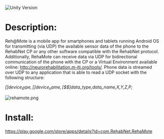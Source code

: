 ![Unity Version](https://img.shields.io/badge/Unity%20Version-4.6-orange.svg)

# Description: #
Reh@Mote is a mobile app for smartphones and tablets running Android OS for transmitting (via UDP) the available sensor data of the phone to the RehabNet CP or any other software compatible with the RehabNet protocol. Additionally, RehaMote can receive data via UDP for bidirectional communication of the phone with the CP or a Virtual Environment available online: http://neurorehabilitation.m-iti.org/tools/.
Phone data is streamed over UDP to any application that is able to read a UDP socket with the following structure:

*[$]device_type,[$$]device_name,[$$$]data_type,data_name,X,Y,Z,P;*

![rehamote.png](http://i.imgur.com/14BZ40p.png)

# Install: #
https://play.google.com/store/apps/details?id=com.RehabNet.RehaMote